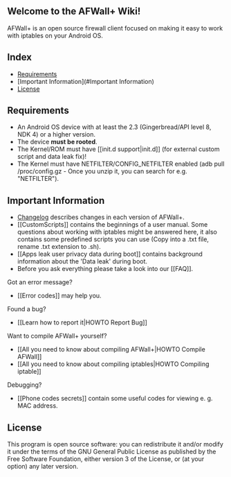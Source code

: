 ## Welcome to the AFWall+ Wiki!

AFWall+ is an open source firewall client focused on making it easy to work with iptables on your Android OS.

Index
-----

* [Requirements](#requirements)
* [Important Information](#Important Information)
* [License](#license)

Requirements
-------------

- An Android OS device with at least the 2.3 (Gingerbread/API level 8, NDK 4) or a higher version. 
- The device **must be rooted**.
- The Kernel/ROM must have [[init.d support|init.d]] (for external custom script and data leak fix)!
- The Kernel must have NETFILTER/CONFIG_NETFILTER enabled (adb pull /proc/config.gz - Once you unzip it, you can search for e.g. "NETFILTER").

Important Information
---------------------

* [Changelog](https://github.com/ukanth/afwall/blob/master/Changelog.md) describes changes in each version of AFWall+.
* [[CustomScripts]] contains the beginnings of a user manual. Some questions about working with iptables might be answered here, it also contains some predefined scripts you can use (Copy into a .txt file, rename .txt extension to .sh).
* [[Apps leak user privacy data during boot]] contains background information about the 'Data leak' during boot.
* Before you ask everything please take a look into our [[FAQ]].

Got an error message?
* [[Error codes]] may help you.

Found a bug?
* [[Learn how to report it|HOWTO Report Bug]]

Want to compile AFWall+ yourself?
* [[All you need to know about compiling AFWall+|HOWTO Compile AFWall]]
* [[All you need to know about compiling iptables|HOWTO Compiling iptable]]

Debugging?
* [[Phone codes secrets]] contain some useful codes for viewing e. g. MAC address.

License
-------

This program is open source software: you can redistribute it and/or modify it under the terms of the GNU General Public License as published by the Free Software Foundation, either version 3 of the License, or (at your option) any later version.